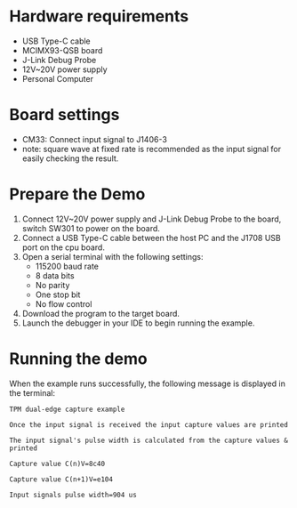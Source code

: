 Hardware requirements
=====================
- USB Type-C cable
- MCIMX93-QSB board
- J-Link Debug Probe
- 12V~20V power supply
- Personal Computer

Board settings
==============
- CM33: Connect input signal to J1406-3
- note: square wave at fixed rate is recommended as the input signal for easily checking the result. 

Prepare the Demo
===============
1.  Connect 12V~20V power supply and J-Link Debug Probe to the board, switch SW301 to power on the board.
2.  Connect a USB Type-C cable between the host PC and the J1708 USB port on the cpu board.
3.  Open a serial terminal with the following settings:
    - 115200 baud rate
    - 8 data bits
    - No parity
    - One stop bit
    - No flow control
4.  Download the program to the target board.
5.  Launch the debugger in your IDE to begin running the example.

Running the demo
===============
When the example runs successfully, the following message is displayed in the terminal:

~~~~~~~~~~~~~~~~~~~~~~~~~~~~~~~~~~~~~~~~~~~~~~~~~~~~~~~~~~~~~~~~~~~~~~~~~~~~~~
TPM dual-edge capture example

Once the input signal is received the input capture values are printed

The input signal's pulse width is calculated from the capture values & printed

Capture value C(n)V=8c40

Capture value C(n+1)V=e104

Input signals pulse width=904 us 
~~~~~~~~~~~~~~~~~~~~~~~~~~~~~~~~~~~~~~~~~~~~~~~~~~~~~~~~~~~~~~~~~~~~~~~~~~~~~~
